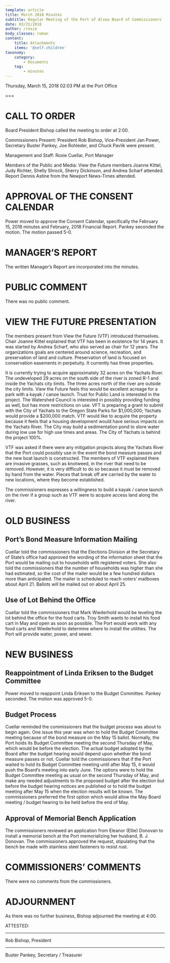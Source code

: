 ```yaml
---
template: article
title: March 2018 Minutes
subtitle: Regular Meeting of the Port of Alsea Board of Commissioners
date: 03/21/2018
author: /roxie
body_classes: roman
content:
    title: Attachments
    items: '@self.children'
taxonomy:
    category: 
        - Documents
    tag: 
        - minutes
---
```


Thursday, March 15, 2018 02:03 PM at the Port Office

===


# CALL TO ORDER

Board President Bishop called the meeting to order at 2:00.

Commissioners Present:  President Rob Bishop, Vice-President Jan Power, Secretary Buster Pankey, Joe Rohleder, and Chuck Pavlik were present.

Management and Staff:  Roxie Cuellar, Port Manager

Members of the Public and Media:	  View the Future members Joanne Kittel, Judy Richter, Shelly Shrock, Sherry Dickinson, and Andrea Scharf attended.  Report Dennis Astine from the Newport News-Times attended.

# APPROVAL OF THE CONSENT CALENDAR

Power moved to approve the Consent Calendar, specifically the February 15, 2018 minutes and February, 2018 Financial Report.  Pankey seconded the motion.  The motion passed 5-0.

# MANAGER’S REPORT

The written Manager’s Report are incorporated into the minutes.

# PUBLIC COMMENT

There was no public comment.

# VIEW THE FUTURE PRESENTATION

The members present from View the Future (VTF) introduced themselves.  Chair Joanne Kittel explained that VTF has been in existence for 14 years.  It was started by Andrea Scharf, who also served as chair for 12 years.  The organizations goals are centered around science, recreation, and preservation of land and culture. Preservation of land is focused on conservation easements in perpetuity.  It currently has three properties.

It is currently trying to acquire approximately 32 acres on the Yachats River.  The undeveloped 29 acres on the south side of the river is zoned R-1 and inside the Yachats city limits.  The three acres north of the river are outside the city limits.  View the Future feels this would be excellent acreage for a park with a kayak / canoe launch.  Trust for Public Land is interested in the project.  The Watershed Council is interested in possibly providing funding as well, but has more restrictions on use.  VFT is preparing a grant to submit with the City of Yachats to the Oregon State Parks for $1,000,000; Yachats would provide a $200,000 match.  VTF would like to acquire the property because it feels that a housing development would have serious impacts on the Yachats River.  The City may build a sedimentation pond to store water during low use for high use times and areas.  The City of Yachats is behind the project 100%.

VTF was asked if there were any mitigation projects along the Yachats River that the Port could possibly use in the event the bond measure passes and the new boat launch is constructed.  The members of VTF explained there are invasive grasses, such as knotweed, in the river that need to be removed.  However, it is very difficult to do so because it must be removed by hand from the water.  Pieces that break off are carried by the water to new locations, where they become established.

The commissioners expresses a willingness to build a kayak / canoe launch on the river if a group such as VTF were to acquire access land along the river.

# OLD BUSINESS

##   Port’s Bond Measure Information Mailing

Cuellar told the commissioners that the Elections Division at the Secretary of State’s office had approved the wording of the information sheet that the Port would be mailing out to households with registered voters.  She also told the commissioners that the number of households was higher than she had estimated, so the cost of the mailer would be a few hundred dollars more than anticipated.  The mailer is scheduled to reach voters’ mailboxes about April 21.  Ballots will be mailed out on about April 25.

## 	Use of Lot Behind the Office

Cuellar told the commissioners that Mark Wiederhold would be leveling the lot behind the office for the food carts.  Troy Smith wants to install his food cart in May and open as soon as possible.  The Port would work with any food carts and Wiederhold to determine where to install the utilities.  The Port will provide water, power, and sewer.


# NEW BUSINESS

## Reappointment of Linda Eriksen to the Budget Committee

Power moved to reappoint Linda Eriksen to the Budget Committee.  Pankey seconded.  The motion was approved 5-0.

## Budget Process

Cuellar reminded the commissioners that the budget process was about to begin again.  One issue this year was when to hold the Budget Committee meeting because of the bond measure on the May 15 ballot.  Normally, the Port holds its Budget Committee meeting the second Thursday of May, which would be before the election.  The actual budget adopted by the Board after the budget hearing would depend upon whether the bond measure passes or not.  Cuellar told the commissioners that if the Port waited to hold its Budget Committee meeting until after May 15, it would push the Board’s meeting into early June.  The options were to hold the Budget Committee meeting as usual on the second Thursday of May, and make any needed adjustments to the proposed budget after the election but before the budget hearing notices are published or to hold the budget meeting after May 15 when the election results will be known.  The commissioners preferred the first option which would allow the May Board meeting / budget hearing to be held before the end of May.

## Approval of Memorial Bench Application

The commissioners reviewed an application from Eleanor (Ellie) Donovan to install a memorial bench at the Port memorializing her husband, B. J. Donovan.  The commissioners approved the request, stipulating that the bench be made with stainless steel fasteners to resist rust.

# COMMISSIONERS’ COMMENTS

There were no comments from the commissioners.

# ADJOURNMENT

As there was no further business, Bishop adjourned the meeting at 4:00.


ATTESTED:




______________________________________	

Rob Bishop, President					 




____________________________________

Buster Pankey, Secretary / Treasurer










